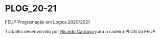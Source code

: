 # PLOG_20-21
FEUP Programação em Lógica 2020/2021

Trabalho desenvolvido por [Ricardo Cardoso](https://github.com/ricardofdc) para a cadeira PLOG da FEUP.
